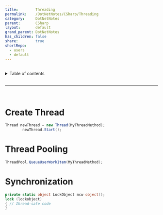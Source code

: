 ```yaml
---
title:        Threading
permalink:    /DotNetNotes/CSharp/Threading
category:     DotNetNotes
parent:       CSharp
layout:       default
grand_parent: DotNetNotes
has_children: false
share:        true
shortRepo:
  - users
  - default          
---
```



<br/>          

<details markdown="block">                
<summary>                
Table of contents                
</summary>                
{: .text-delta }                
1. TOC                
{:toc}                
</details>                

<br/>                

***                

<br/>

# Create Thread

```c#
Thread newThread = new Thread(MyThreadMethod);
        newThread.Start();
```

# Thread Pooling

```csharp
ThreadPool.QueueUserWorkItem(MyThreadMethod);
```

# Synchronization

```cs
private static object LockObject ncw object();
lock (lockobject)
{ // Ihread-safe code
}
```